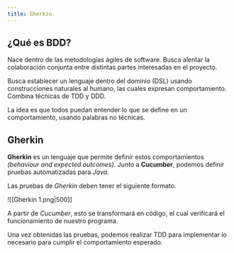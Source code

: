 ```yaml
---
title: Gherkin
---
```


## ¿Qué es BDD?

Nace dentro de las metodologías ágiles de software. Busca alentar la colaboración conjunta entre distintas partes interesadas en el proyecto.

Busca establecer un lenguaje dentro del dominio (DSL) usando construcciones naturales al humano, las cuales expresan comportamiento. Combina técnicas de TDD y DDD.

La idea es que todos puedan entender lo que se define en un comportamiento, usando palabras no técnicas.

## Gherkin

**Gherkin** es un lenguaje que permite definir estos comportamientos *(behaviour and expected outcomes)*. Junto a **Cucumber**, podemos definir pruebas automatizadas para *Java*.

Las pruebas de *Gherkin* deben tener el siguiente formato.

![[Gherkin 1.png|500]]

A partir de *Cucumber*, esto se transformará en código, el cual verificará el funcionamiento de nuestro programa.

Una vez obtenidas las pruebas, podemos realizar TDD para implementar lo necesario para cumplir el comportamiento esperado.
